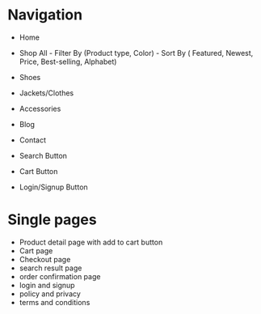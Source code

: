 # Navigation
 
- Home
- Shop All - Filter By (Product type, Color) - Sort By ( Featured, Newest,
  Price, Best-selling, Alphabet)
- Shoes
- Jackets/Clothes
- Accessories
- Blog 
- Contact 

- Search Button
- Cart Button
- Login/Signup Button

# Single pages

- Product detail page with add to cart button
- Cart page
- Checkout page
- search result page
- order confirmation page
- login and signup
- policy and privacy
- terms and conditions
